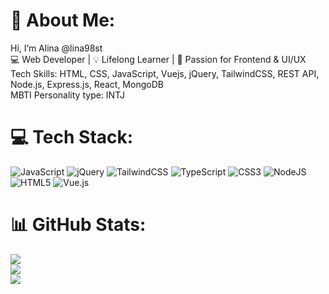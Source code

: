 # 💫 About Me:
Hi, I’m Alina @lina98st<br> 💻 Web Developer | 💡 Lifelong Learner | 🚀 Passion for Frontend & UI/UX<br>Tech Skills: HTML, CSS, JavaScript, Vuejs, jQuery, TailwindCSS, REST API, Node.js, Express.js, React, MongoDB<br>MBTI Personality type: INTJ<br>
# 💻 Tech Stack:
![JavaScript](https://img.shields.io/badge/javascript-%23323330.svg?style=flat&logo=javascript&logoColor=%23F7DF1E) ![jQuery](https://img.shields.io/badge/jquery-%230769AD.svg?style=flat&logo=jquery&logoColor=white) ![TailwindCSS](https://img.shields.io/badge/tailwindcss-%2338B2AC.svg?style=flat&logo=tailwind-css&logoColor=white) ![TypeScript](https://img.shields.io/badge/typescript-%23007ACC.svg?style=flat&logo=typescript&logoColor=white) ![CSS3](https://img.shields.io/badge/css3-%231572B6.svg?style=flat&logo=css3&logoColor=white) ![NodeJS](https://img.shields.io/badge/node.js-6DA55F?style=flat&logo=node.js&logoColor=white) ![HTML5](https://img.shields.io/badge/html5-%23E34F26.svg?style=flat&logo=html5&logoColor=white) ![Vue.js](https://img.shields.io/badge/vue.js-%2335495e.svg?style=flat&logo=vuedotjs&logoColor=%234FC08D)
# 📊 GitHub Stats:
![](https://github-readme-stats.vercel.app/api?username=lina98st&theme=calm_pink&hide_border=false&include_all_commits=true&count_private=true)<br/>
![](https://nirzak-streak-stats.vercel.app/?user=lina98st&theme=calm_pink&hide_border=false)<br/>
![](https://github-readme-stats.vercel.app/api/top-langs/?username=lina98st&theme=calm_pink&hide_border=false&include_all_commits=true&count_private=true&layout=compact)

<!-- Proudly created with GPRM ( https://gprm.itsvg.in ) -->
